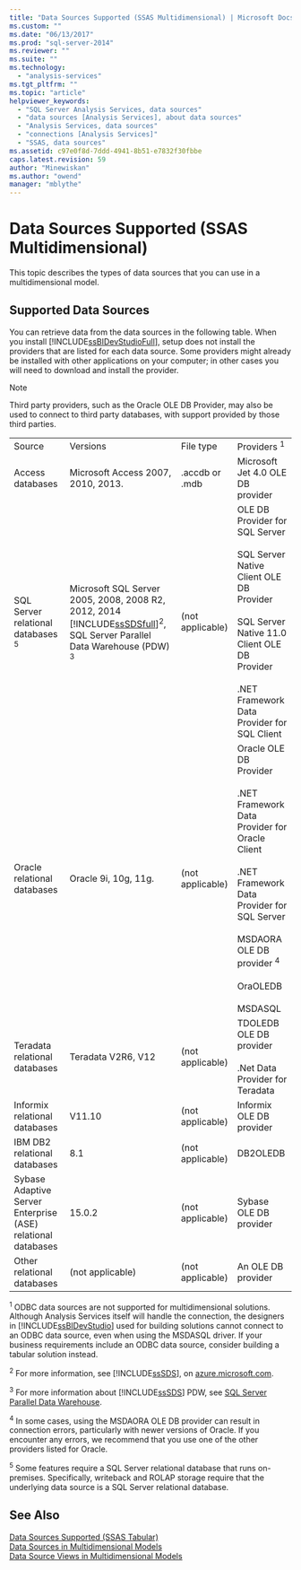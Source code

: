 ```yaml
---
title: "Data Sources Supported (SSAS Multidimensional) | Microsoft Docs"
ms.custom: ""
ms.date: "06/13/2017"
ms.prod: "sql-server-2014"
ms.reviewer: ""
ms.suite: ""
ms.technology: 
  - "analysis-services"
ms.tgt_pltfrm: ""
ms.topic: "article"
helpviewer_keywords: 
  - "SQL Server Analysis Services, data sources"
  - "data sources [Analysis Services], about data sources"
  - "Analysis Services, data sources"
  - "connections [Analysis Services]"
  - "SSAS, data sources"
ms.assetid: c97e0f8d-7ddd-4941-8b51-e7832f30fbbe
caps.latest.revision: 59
author: "Minewiskan"
ms.author: "owend"
manager: "mblythe"
---
```

# Data Sources Supported (SSAS Multidimensional)
  This topic describes the types of data sources that you can use in a multidimensional model.  
  
##  <a name="bkmk_supported_ds"></a> Supported Data Sources  
 You can retrieve data from the data sources in the following table. When you install [!INCLUDE[ssBIDevStudioFull](../../includes/ssbidevstudiofull-md.md)], setup does not install the providers that are listed for each data source. Some providers might already be installed with other applications on your computer; in other cases you will need to download and install the provider.  
  
> [!NOTE]  
>  Third party providers, such as the Oracle OLE DB Provider, may also be used to connect to third party databases, with support provided by those third parties.  
  
|||||  
|-|-|-|-|  
|Source|Versions|File type|Providers <sup>1</sup>|  
|Access databases|Microsoft Access 2007, 2010, 2013.|.accdb or .mdb|Microsoft Jet 4.0 OLE DB provider|  
|SQL Server relational databases <sup>5</sup>|Microsoft SQL Server 2005, 2008, 2008 R2, 2012, 2014 [!INCLUDE[ssSDSfull](../../includes/sssdsfull-md.md)]<sup>2</sup>, SQL Server Parallel Data Warehouse (PDW) <sup>3</sup>|(not applicable)|OLE DB Provider for SQL Server<br /><br /> SQL Server Native Client OLE DB Provider<br /><br /> SQL Server Native 11.0 Client OLE DB Provider<br /><br /> .NET Framework Data Provider for SQL Client|  
|Oracle relational databases|Oracle 9i, 10g, 11g.|(not applicable)|Oracle OLE DB Provider<br /><br /> .NET Framework Data Provider for Oracle Client<br /><br /> .NET Framework Data Provider for SQL Server<br /><br /> MSDAORA OLE DB provider <sup>4</sup><br /><br /> OraOLEDB<br /><br /> MSDASQL|  
|Teradata relational databases|Teradata V2R6, V12|(not applicable)|TDOLEDB OLE DB provider<br /><br /> .Net Data Provider for Teradata|  
|Informix relational databases|V11.10|(not applicable)|Informix OLE DB provider|  
|IBM DB2 relational databases|8.1|(not applicable)|DB2OLEDB|  
|Sybase Adaptive Server Enterprise (ASE) relational databases|15.0.2|(not applicable)|Sybase OLE DB provider|  
|Other relational databases|(not applicable)|(not applicable)|An OLE DB provider|  
  
 <sup>1</sup> ODBC data sources are not supported for multidimensional solutions. Although Analysis Services itself will handle the connection, the designers in [!INCLUDE[ssBIDevStudio](../../includes/ssbidevstudio-md.md)] used for building solutions cannot connect to an ODBC data source, even when using the MSDASQL driver. If your business requirements include an ODBC data source, consider building a tabular solution instead.  
  
 <sup>2</sup> For more information, see [!INCLUDE[ssSDS](../../includes/sssds-md.md)], on [azure.microsoft.com](http://go.microsoft.com/fwlink/?LinkID=157856).  
  
 <sup>3</sup> For more information about [!INCLUDE[ssSDS](../../includes/sssds-md.md)] PDW, see [SQL Server Parallel Data Warehouse](http://go.microsoft.com/fwlink/?LinkId=150895).  
  
 <sup>4</sup> In some cases, using the MSDAORA OLE DB provider can result in connection errors, particularly with newer versions of Oracle. If you encounter any errors, we recommend that you use one of the other providers listed for Oracle.  
  
 <sup>5</sup> Some features require a SQL Server relational database that runs on-premises. Specifically, writeback and ROLAP storage require that the underlying data source is a SQL Server relational database.  
  
## See Also  
 [Data Sources Supported &#40;SSAS Tabular&#41;](../../2014/analysis-services/data-sources-supported-ssas-tabular.md)   
 [Data Sources in Multidimensional Models](../../2014/analysis-services/data-sources-in-multidimensional-models.md)   
 [Data Source Views in Multidimensional Models](../../2014/analysis-services/data-source-views-in-multidimensional-models.md)  
  
  
